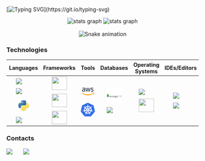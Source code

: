 [![Typing SVG](https://readme-typing-svg.herokuapp.com/?color=ffffff&size=35&center=true&vCenter=true&width=1000&lines=Hi+👋+!+My+name+is+Maria+Elissa;I'm+from+Brazil;)](https://git.io/typing-svg)


<div align="center">
  <img  src="https://github-readme-stats.vercel.app/api?username=elissa-tavares&show_icons=true&theme=radical&include_all_commits=true&count_private=true" height="157" alt="stats graph"/>
  <img  src="https://github-readme-stats.vercel.app/api/top-langs/?username=elissa-tavares&layout=compact&langs_count=7&theme=radical" height="157" alt="stats graph"/>
</div>

<div align="center">
<br clear="both">

<img src="https://raw.githubusercontent.com/elissa-tavares/elissa-tavares/output/snake.svg" alt="Snake animation" />
</div>


### Technologies




| Languages | Frameworks | Tools | Databases | Operating Systems | IDEs/Editors | Version Control |
|-----------|------------|-------|-----------|-------------------|--------------|----------------|
| <div style="text-align: center;"><div style="display: flex; justify-content: center; align-items: center; flex-wrap: wrap; gap: 10px;"><img src="https://cdn.jsdelivr.net/gh/devicons/devicon/icons/java/java-original.svg" width="40px"><img src="https://cdn.jsdelivr.net/gh/devicons/devicon/icons/kotlin/kotlin-original.svg" width="40px"><img src="https://raw.githubusercontent.com/github/explore/master/topics/python/python.png" width="40px"><img src="https://cdn.jsdelivr.net/gh/devicons/devicon/icons/c/c-original.svg" width="40px"></div></div> | <div style="text-align: center;"><div style="display: flex; justify-content: center; align-items: center; flex-wrap: wrap; gap: 10px;"><img src="https://cdn.simpleicons.org/spring/6DB33F" width="40px" height="35px"><img src="https://cdn.simpleicons.org/selenium/43B02A" width="40px" height="35px"><img src="https://cdn.jsdelivr.net/gh/devicons/devicon@latest/icons/junit/junit-original.svg" width="40px" height="35px"></div></div> | <div style="text-align: center;"><div style="display: flex; justify-content: center; align-items: center; flex-wrap: wrap; gap: 10px;"><img src="https://raw.githubusercontent.com/github/explore/main/topics/aws/aws.png" width="45px"><img src="https://raw.githubusercontent.com/github/explore/main/topics/kubernetes/kubernetes.png" width="40px"></div></div> | <div style="text-align: center;"><div style="display: flex; justify-content: center; align-items: center; flex-wrap: wrap; gap: 10px;"><img src="https://raw.githubusercontent.com/github/explore/master/topics/mongodb/mongodb.png" width="40px"><img src="https://cdn.simpleicons.org/postgresql/4169E1" width="40px"></div></div> | <div style="text-align: center;"><div style="display: flex; justify-content: center; align-items: center; flex-wrap: wrap; gap: 10px;"><img src="https://cdn.jsdelivr.net/gh/devicons/devicon/icons/debian/debian-original.svg" width="40px"><img src="https://cdn.jsdelivr.net/gh/devicons/devicon/icons/windows11/windows11-original.svg" width="40px" height="35px"></div></div> | <div style="text-align: center;"><div style="display: flex; justify-content: center; align-items: center; flex-wrap: wrap; gap: 10px;"><img src="https://cdn.jsdelivr.net/gh/devicons/devicon/icons/intellij/intellij-original.svg" width="40px"><img src="https://img.icons8.com/fluent/48/000000/visual-studio-code-2019.png" width="40px"></div></div> | <div style="text-align: center;"><div style="display: flex; justify-content: center; align-items: center; flex-wrap: wrap; gap: 10px;"><img src="https://cdn.jsdelivr.net/gh/devicons/devicon/icons/git/git-original.svg" width="40px"></div></div> |


<!--[![Ashutosh's github activity graph](https://github-readme-activity-graph.vercel.app/graph?username=ma-elissa&bg_color=141321&color=00ff00&line=00ff00&point=ffffff&area=true&hide_border=true&title_color=ffffff&custom_title_size=22&width=300&height=250)](https://github.com/ashutosh00710/github-readme-activity-graph)-->


 ### Contacts
 
  <div align="left">
  <a href = "mailto:elissasousx@gmail.com"><img src="https://img.shields.io/badge/Gmail-D14836?style=for-the-badge&logo=gmail&logoColor=white" height="33" target="_blank"></a>
  <img width="20" />
  <a href="https://www.linkedin.com/in/elissatavares/" target="_blank"><img src="https://img.shields.io/badge/-LinkedIn-%230077B5?style=for-the-badge&logo=linkedin&logoColor=white" height="33" target="_blank"></a> 
</div>
